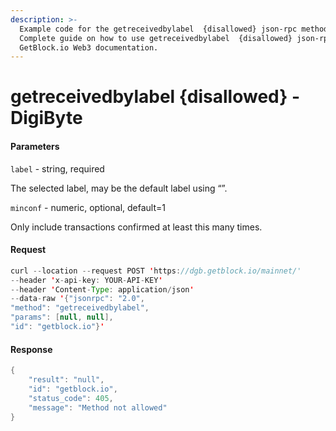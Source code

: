 ```yaml
---
description: >-
  Example code for the getreceivedbylabel  {disallowed} json-rpc method.
  Сomplete guide on how to use getreceivedbylabel  {disallowed} json-rpc in
  GetBlock.io Web3 documentation.
---
```


# getreceivedbylabel {disallowed} - DigiByte

#### Parameters

`label` - string, required

The selected label, may be the default label using “”.

`minconf` - numeric, optional, default=1

Only include transactions confirmed at least this many times.

#### Request

```java
curl --location --request POST 'https://dgb.getblock.io/mainnet/' 
--header 'x-api-key: YOUR-API-KEY' 
--header 'Content-Type: application/json' 
--data-raw '{"jsonrpc": "2.0",
"method": "getreceivedbylabel",
"params": [null, null],
"id": "getblock.io"}'
```

#### Response

```java
{
    "result": "null",
    "id": "getblock.io",
    "status_code": 405,
    "message": "Method not allowed"
}
```
